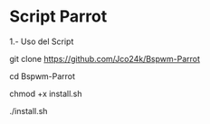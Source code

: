 # Script Parrot

1.- Uso del Script

git clone https://github.com/Jco24k/Bspwm-Parrot

cd Bspwm-Parrot

chmod +x install.sh

./install.sh

